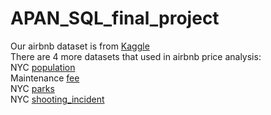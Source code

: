 # APAN_SQL_final_project

Our airbnb dataset is from [Kaggle](https://www.kaggle.com/c/predictlala2020/data?select=analysisData.csv) <br />
There are 4 more datasets that used in airbnb price analysis:<br />
NYC [population](https://data.cityofnewyork.us/City-Government/New-York-City-Population-by-Borough-1950-2040/xywu-7bv9) <br />
Maintenance [fee](https://data.cityofnewyork.us/Housing-Development/Fee-Charges/cp6j-7bjj)<br />
NYC [parks](https://data.cityofnewyork.us/Recreation/Parks-Properties/enfh-gkve)<br />
NYC [shooting_incident](https://data.cityofnewyork.us/Public-Safety/NYPD-Shooting-Incident-Data-Historic-/833y-fsy8)<br />
